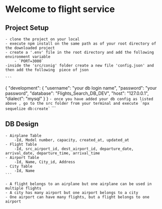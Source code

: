 # Welcome to flight service 

## Project Setup 
    - clone the project on your local
    - execute npm install on the same path as of your root directory of the downloaded project
    - create a '.env' file in the root directory and add the following environment variable
        - `PORT=3000`
    -inside the 'src/conig' folder create a new file 'config.json' and then add the following  piece of json

    ```
{
  "development": {
    "username": "your db login name",
    "password": "your password",
    "database": "Flights_Search_DB_DEV",
    "host": "127.0.0.1",
    "dialect": "mysql"
  }
}
    ```
    - once you have added your db config as listed above , go to the src folder from your terminal and execute `npx sequelize db:create`
    ```
    ```
## DB Design
    - Airplane Table
        -Id, Model number, capacity, created_at, updated_at
    - Flight Table
        -Id, src_airport_id, dest_airport_id, departure_date, arrival_date, departure_time, arrival_time
    - Airport Table
        -Id, Name, City_id, Address
    - City Table
        -Id, Name
    ```

    - A flight belongs to an airplane but one airplane can be used in multiple flights
    - A city has many airport but one airport belongs to a city
    - One airport can have many flights, but a flight belongs to one airport

    